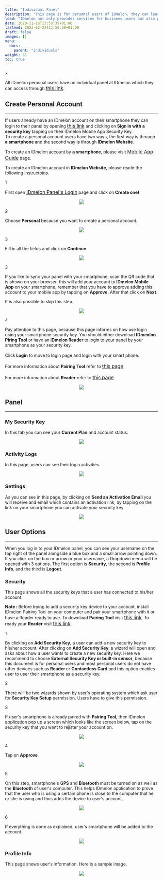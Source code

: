 ```yaml
---
title: "Individual Panel"
description: "This page is for personal users of IDmelon, they can learn how to use IDmelon for personal purposes."
lead: "IDmelon not only provides services for business users but also provides services for Personal Users. This page includes information for people who want to use IDmelon for their perosnal purposes."
date: 2020-11-16T13:59:39+01:00
lastmod: 2023-02-22T13:59:39+01:00
draft: false
images: []
menu:
  docs:
    parent: "individuals"
weight: 31
toc: true
---
```


<div id="_modal" class="modal">
  <span class="close">&times;</span>
  <img class="modal-content" id="img01">
</div>

<p>All IDmelon perosnal users have an individual panel at IDmelon which they can access through <a href="https://login.idmelon.com/?sp=panel.idmelon.com&idp_init=False&req=18353303-1f5d-4f38-9197-2eb0bd54edb6" style="font-size:16px;" target="_blank">this link</a>.</p>

## Create Personal Account

<hr class="hr-line">

<p>
If users already have an IDmelon account on their smartphone they can login to their panel by opening <a href="https://login.idmelon.com/?sp=panel.idmelon.com&idp_init=False&req=18353303-1f5d-4f38-9197-2eb0bd54edb6" style="font-size:16px;" target="_blank">this link</a> and clicking on <span style="font-weight:bold;">Sign in with a security key</span> tapping on their IDmelon Mobile App Security Key.<br>
To create a personal account users have two ways, the first way is through <span style="font-weight:bold;">a smartphone</span> and the second way is through <span style="font-weight:bold;">IDmelon Website</span>.<br>
</p>
<div class="step-row-container">
  <div class="step-column bullet-container">
    <div class="bullet"></div>
  </div>
  <div class="card-column">
    <div class="step-text" >
      <div class="card-body">
        <p>To create an IDmelon account by <span style="font-weight:bold;">a smartphone</span>, please visit <a href="/docs/mobileapp/use_app/#psersonal-users" style="font-size:16px;font-wieght:bold;" target="_blank">Mobile App Guide</a> page.</p>
      </div>
    </div>
  </div>
</div>
<div class="step-row-container">
  <div class="step-column bullet-container">
    <div class="bullet"></div>
  </div>
  <div class="card-column">
    <div class="step-text" >
      <div class="card-body">
        <p>To create an IDmelon account in <span style="font-weight:bold;">IDmelon Website</span>, please reade the following instructoins.</p>
      </div>
    </div>
  </div>
</div>
<div class="step-row-container">
  <div class="step-column step-count-size">
    <p class="step-counter">1</p>
  </div>
  <div class="card-column">
    <div class="step-text" >
      <div class="card-body">
        <p>First open <a href="https://login.idmelon.com/?sp=panel.idmelon.com&idp_init=False&req=18353303-1f5d-4f38-9197-2eb0bd54edb6" style="font-size:16px;" target="_blank">IDmelon Panel's Login</a> page and click on <span style="font-weight:bold;">Create one!</span></p>
      </div>
    </div>
  </div>
</div>
<p align="center">
    <img src="/images/vendor/Panel/workspace/1.png" class="doc-img-frame">
</p>
<div class="step-row-container">
  <div class="step-column step-count-size">
    <p class="step-counter">2</p>
  </div>
  <div class="card-column">
    <div class="step-text" >
      <div class="card-body">
        <p> Choose <span style="font-weight:bold">Personal</span> because you want to create a personal account.</p>
      </div>
    </div>
  </div>
</div>
<p align="center">
    <img src="/images/vendor/Panel/workspace/2.png" class="doc-img-frame">
</p>
<div class="step-row-container">
  <div class="step-column step-count-size">
    <p class="step-counter">3</p>
  </div>
  <div class="card-column">
    <div class="step-text" >
      <div class="card-body">
        <p>Fill in all the fields and click on <span style="font-weight:bold">Continue</span>.</p>
      </div>
    </div>
  </div>
</div>
<p align="center">
    <img src="/images/vendor/Individuals/individual-01.png" class="doc-img-frame">
</p>
<div class="step-row-container">
  <div class="step-column step-count-size">
    <p class="step-counter">3</p>
  </div>
  <div class="card-column">
    <div class="step-text" >
      <div class="card-body">
        <p>If you like to sync your panel with your smartphone, scan the QR code that is shown on your browser, this will add your account to <span style="font-weight:bold">IDmelon Mobile App</span> on your smartphone, remember that you have to approve adding this account to your mobile app by tapping on <span style="font-weight:bold">Approve</span>. After that click on <span style="font-weight:bold">Next</span>.</p>
        <p>It is also possible to skip this step.</p>
      </div>
    </div>
  </div>
</div>
<p align="center">
    <img src="/images/vendor/Individuals/individual_02.png" class="doc-img-frame">
</p>
<div class="step-row-container">
  <div class="step-column step-count-size">
    <p class="step-counter">4</p>
  </div>
  <div class="card-column">
    <div class="step-text" >
      <div class="card-body">
        <p>Pay attention to this page, because this page informs on how use login using your smartphone security key. You should either download <span style="font-weight:bold">IDmenlon Piring Tool</span> or have an <span style="font-weight:bold">IDmelon Reader</span> to login to your panel by your smartphone as your security key.<br><br>
        Click <span style="font-weight:bold">Login</span> to move to login page and login with your smart phone.<br><br>
        For more information about <span style="font-weight:bold">Pairing Tool</span> refer to <a href="//docs/pairingtool/ourparigintool/" target="_blank" style="font-size:16px;">this page</a>.<br><br>
        For more information about <span style="font-weight:bold">Reader</span> refer to <a href="//docs/readeguide/reader/" target="_blank" style="font-size:16px;">this page</a>.<br>
        </p>
      </div>
    </div>
  </div>
</div>
<p align="center">
    <img src="/images/vendor/Panel/workspace/9-2-4.png" class="doc-img-frame">
</p>

## Panel

<hr class="hr-line">

### My Security Key

In this tab you can see your **Current Plan** and account status.

<p align="center">
    <img src="/images/vendor/Individuals/individual_1.png" class="doc-img-frame">
</p>

### Activity Logs

In this page, users can see their login activities.

<p align="center">
    <img src="/images/vendor/Individuals/individual_2.png" class="doc-img-frame">
</p>

### Settings

As you can see in this page, by clicking on **Send an Activation Email** you will receive and email which contains an activation link, by tapping on the link on your smartphone you can activate your security key.

<p align="center">
    <img src="/images/vendor/Individuals/individual_3.png" class="doc-img-frame">
</p>

## User Options

<hr class="hr-line">

When you log in to your IDmelon panel, you can see your username on the top right of the panel alongside a blue box and a small arrow pointing down. If you click on the box or arrow or your username, a Dropdown menu will be opened with 3 options. The first option is **Security**, the second is **Profile Info**, and the third is **Logout**.

### Security

<p>This page shows all the security keys that a user has connected to his/her account.<br></p>
<p class="note-body"><span style="font-weight:bold;">Note : </span>Before trying to add a security key device to your account, install IDmelon Pairing Tool on your computer and pair your smartphone with it or have a Reader ready to use. To download <span style="font-weight:bold;">Pairing Tool</span> visit <a href="https://www.idmelon.com/downloads/" target="_blank" style="font-size:16px;">this link</a>. To ready your <span style="font-weight:bold;">Reader</span> visit <a href="https://www.idmelon.com/idmelon-reader/" target="_blank" style="font-size:16px;">this link</a>.</p>
<div class="step-row-container">
  <div class="step-column step-count-size">
    <p class="step-counter">1</p>
  </div>
  <div class="card-column">
    <div class="step-text" >
      <div class="card-body">
        <p>By clicking on <span style="font-weight:bold">Add Security Key</span>, a user can add a new security key to his/her account. After clicking on <span style="font-weight:bold">Add Security Key</span>, a wizard will open and asks about how a user wants to create a new security key. Here we recommend to choose <span style="font-weight:bold">External Security Key or built-in sensor</span>, because this document is for personal users and most personal users do not have other devices such as <span style="font-weight:bold">Reader</span> or <span style="font-weight:bold">Contactless Card</span> and this option enables user to user their smartphone as a security key.</p>
      </div>
    </div>
  </div>
</div>
<div class="step-row-container">
  <div class="step-column step-count-size">
    <p class="step-counter">2</p>
  </div>
  <div class="card-column">
    <div class="step-text" >
      <div class="card-body">
        <p>There will be two wizards shown by user's operating system which ask user for <span style="font-weight:bold;">Security Key Setup</span> permission. Users have to give this permission.</p>
      </div>
    </div>
  </div>
</div>
<div class="step-row-container">
  <div class="step-column step-count-size">
    <p class="step-counter">3</p>
  </div>
  <div class="card-column">
    <div class="step-text" >
      <div class="card-body">
        <p>If user's smartphone is already paired with <span style="font-weight:bold;">Pairing Tool</span>, then IDmelon application pop up a screen which looks like the screen below, tap on the security key that you want to rejister your account on.</p>
      </div>
    </div>
  </div>
</div>
<p align="center">
    <img src="/images/vendor/Individuals/indiv_m_1.jpg" class="doc-img-frame">
</p>

<div class="step-row-container">
  <div class="step-column step-count-size">
    <p class="step-counter">4</p>
  </div>
  <div class="card-column">
    <div class="step-text" >
      <div class="card-body">
        <p>Tap on <span style="font-weight:bold;">Approve</span>.</p>
      </div>
    </div>
  </div>
</div>
<p align="center">
    <img src="/images/vendor/Individuals/indiv_m_2.jpg" class="doc-img-frame">
</p>
<div class="step-row-container">
  <div class="step-column step-count-size">
    <p class="step-counter">5</p>
  </div>
  <div class="card-column">
    <div class="step-text" >
      <div class="card-body">
        <p>On this step, smartphone's <span style="font-weight:bold;">GPS</span> and <span style="font-weight:bold;">Bluetooth</span> must be turned on as well as the <span style="font-weight:bold;">Bluetooth</span> of user's computer. This helps IDmelon application to prove that the user who is using a certain phone is close to the computer that he or she is using and thus adds the device to user's account.</p>
      </div>
    </div>
  </div>
</div>
<p align="center">
    <img src="/images/vendor/Individuals/indiv_m_3.jpg" class="doc-img-frame">
</p>

<div class="step-row-container">
  <div class="step-column step-count-size">
    <p class="step-counter">6</p>
  </div>
  <div class="card-column">
    <div class="step-text" >
      <div class="card-body">
        <p>If everything is done as explained, user's smartphone will be added to the account.</p>
      </div>
    </div>
  </div>
</div>
<p align="center">
    <img src="/images/vendor/Individuals/individual_45.png" class="doc-img-frame">
</p>

### Profile Info

This page shows user's information.
Here is a sample image.

<p align="center">
    <img src="/images/vendor/Individuals/individual_5.png" class="doc-img-frame">
</p>
